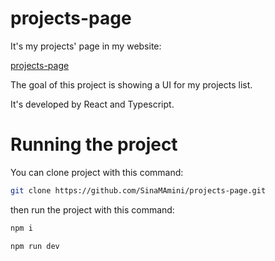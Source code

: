 # projects-page

It's my projects' page in my website:

[projects-page](https://sina-amini.ir/projects-page)

The goal of this project is showing a UI for my projects list.

It's developed by React and Typescript.


# Running the project

You can clone project with this command:

```bash
git clone https://github.com/SinaMAmini/projects-page.git
```

then run the project with this command:

```bash
npm i

npm run dev
```
